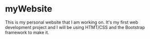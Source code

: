 # myWebsite
This is my personal website that I am working on. It's my first web development project and I will be using HTMT/CSS and the Bootstrap framework to make it.